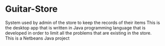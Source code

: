 # Guitar-Store
System used by admin of the store to keep the records of their items 
This is the desktop app that is written in Java programming language that is developed in order to limit all the problems that are existing in the store.
This is a Netbeans Java project 
